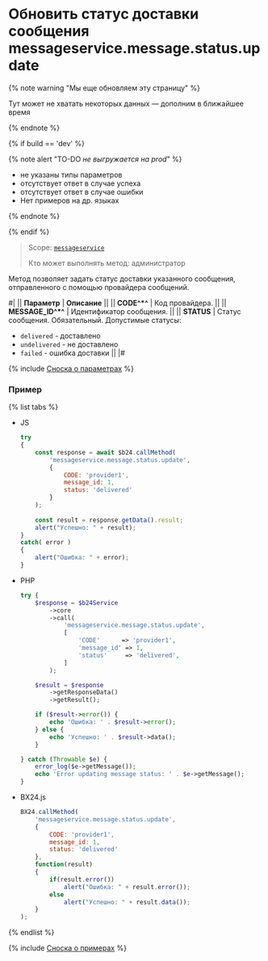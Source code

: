 # Обновить статус доставки сообщения messageservice.message.status.update

{% note warning "Мы еще обновляем эту страницу" %}

Тут может не хватать некоторых данных — дополним в ближайшее время

{% endnote %}

{% if build == 'dev' %}

{% note alert "TO-DO _не выгружается на prod_" %}

- не указаны типы параметров
- отсутствует ответ в случае успеха
- отсутствует ответ в случае ошибки
- Нет примеров на др. языках

{% endnote %}

{% endif %}

> Scope: [`messageservice`](../scopes/permissions.md)
>
> Кто может выполнять метод: администратор

Метод позволяет задать статус доставки указанного сообщения, отправленного с помощью провайдера сообщений.

#|
|| **Параметр** | **Описание** ||
|| **CODE^*^** | Код провайдера.  ||
|| **MESSAGE_ID^*^** | Идентификатор сообщения.  ||
|| **STATUS** | Статус сообщения. Обязательный. Допустимые статусы:
- `delivered` - доставлено
- `undelivered` - не доставлено
- `failed` - ошибка доставки ||
|#

{% include [Сноска о параметрах](../../_includes/required.md) %}

### Пример

{% list tabs %}

- JS


    ```js
    try
    {
    	const response = await $b24.callMethod(
    		'messageservice.message.status.update',
    		{
    			CODE: 'provider1',
    			message_id: 1,
    			status: 'delivered'
    		}
    	);
    	
    	const result = response.getData().result;
    	alert("Успешно: " + result);
    }
    catch( error )
    {
    	alert("Ошибка: " + error);
    }
    ```

- PHP


    ```php
    try {
        $response = $b24Service
            ->core
            ->call(
                'messageservice.message.status.update',
                [
                    'CODE'      => 'provider1',
                    'message_id' => 1,
                    'status'     => 'delivered',
                ]
            );
    
        $result = $response
            ->getResponseData()
            ->getResult();
    
        if ($result->error()) {
            echo 'Ошибка: ' . $result->error();
        } else {
            echo 'Успешно: ' . $result->data();
        }
    
    } catch (Throwable $e) {
        error_log($e->getMessage());
        echo 'Error updating message status: ' . $e->getMessage();
    }
    ```

- BX24.js

    ```js
    BX24.callMethod(
        'messageservice.message.status.update',
        {
            CODE: 'provider1',
            message_id: 1,
            status: 'delivered'
        },
        function(result)
        {
            if(result.error())
                alert("Ошибка: " + result.error());
            else
                alert("Успешно: " + result.data());
        }
    );
    ```

{% endlist %}



{% include [Сноска о примерах](../../_includes/examples.md) %}